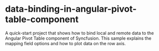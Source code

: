# data-binding-in-angular-pivot-table-component
A quick-start project that shows how to bind local and remote data to the Angular Pivot Table component of Syncfusion. This sample explains the mapping field options and how to plot data on the row axis.
